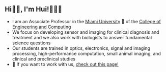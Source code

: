 ## Hi👋🏼, I'm Hui!👨🏻‍💻

* I am an Associate Professor in the [Miami University](https://miamioh.edu/)  🏫 of the [College of Engineering and Computing](https://miamioh.edu/cec/)
* We focus on developing sensor and imaging for clinical diagnosis and treatment and we also work with biologists to answer fundamental science questions
* Our students are trained in optics, electronics, signal and imaging processing, high-performance computation, small animal imaging, and clinical and preclinical studies
* 👥 If you want to work with us, [check out this page!](https://comp-physics.group/vacancies.html) 
